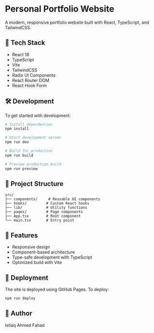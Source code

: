 # Personal Portfolio Website

A modern, responsive portfolio website built with React, TypeScript, and TailwindCSS.

## 🚀 Tech Stack

- React 18
- TypeScript
- Vite
- TailwindCSS
- Radix UI Components
- React Router DOM
- React Hook Form

## 🛠️ Development

To get started with development:

```bash
# Install dependencies
npm install

# Start development server
npm run dev

# Build for production
npm run build

# Preview production build
npm run preview
```

## 📁 Project Structure

```text
src/
├── components/     # Reusable UI components
├── hooks/         # Custom React hooks
├── lib/           # Utility functions
├── pages/         # Page components
├── App.tsx        # Root component
└── main.tsx       # Entry point
```

## 🌟 Features

- Responsive design
- Component-based architecture
- Type-safe development with TypeScript
- Optimized build with Vite

## 🚀 Deployment

The site is deployed using GitHub Pages. To deploy:

```bash
npm run deploy
```

## 👤 Author

Istiaq Ahmed Fahad
